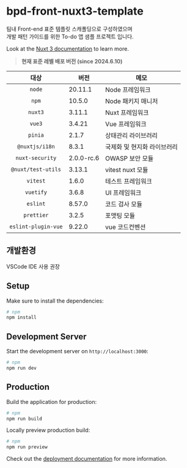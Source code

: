 # bpd-front-nuxt3-template
팀내 Front-end 표준 템플릿 스캐폴딩으로 구성하였으며   
개발 패턴 가이드를 위한 To-do 앱 샘플 프로젝트 입니다.

Look at the [Nuxt 3 documentation](https://nuxt.com/docs/getting-started/introduction) to learn more.

> **현재 표준 레벨 배포 버전 (since 2024.6.10)**

| 대상 | 버전 | 메모 |
|:---:|---|---|
| `node` | 20.11.1 | Node 프레임워크 |
| `npm`| 10.5.0 | Node 패키지 매니저 |
| `nuxt3` | 3.11.1 | Nuxt 프레임워크 |
| `vue3`| 3.4.21 | Vue 프레임워크 |
| `pinia` | 2.1.7 | 상태관리 라이브러리 |
| `@nuxtjs/i18n` | 8.3.1 | 국제화 및 현지화 라이브러리 |
| `nuxt-security` | 2.0.0-rc.6 | OWASP 보안 모듈 |
| `@nuxt/test-utils` | 3.13.1 | vitest nuxt 모듈 |
| `vitest` | 1.6.0 | 테스트 프레임워크 |
| `vuetify` | 3.6.8 | UI 프레임워크 |
| `eslint` | 8.57.0 | 코드 검사 모듈 |
| `prettier` | 3.2.5 | 포맷팅 모듈 |
| `eslint-plugin-vue` | 9.22.0 | vue 코드컨벤션 |

## 개발환경 
VSCode IDE 사용 권장 

## Setup

Make sure to install the dependencies:

```bash
# npm
npm install
```

## Development Server
Start the development server on `http://localhost:3000`:
```bash
# npm
npm run dev
```

## Production

Build the application for production:

```bash
# npm
npm run build
```

Locally preview production build:

```bash
# npm
npm run preview
```

Check out the [deployment documentation](https://nuxt.com/docs/getting-started/deployment) for more information.

